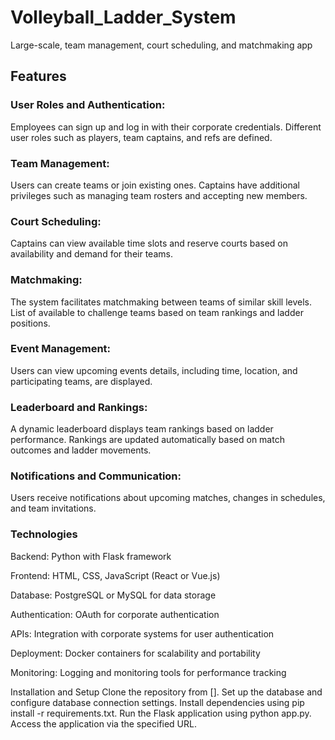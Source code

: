# Volleyball_Ladder_System
Large-scale, team management, court scheduling, and matchmaking app 

## Features

### User Roles and Authentication:
Employees can sign up and log in with their corporate credentials.
Different user roles such as players, team captains, and refs are defined.

### Team Management:
Users can create teams or join existing ones.
Captains have additional privileges such as managing team rosters and accepting new members.

### Court Scheduling:
Captains can view available time slots and reserve courts based on availability and demand for their teams.

### Matchmaking:
The system facilitates matchmaking between teams of similar skill levels.
List of available to challenge teams based on team rankings and ladder positions.

### Event Management:
Users can view upcoming events details, including time, location, and participating teams, are displayed.

### Leaderboard and Rankings:
A dynamic leaderboard displays team rankings based on ladder performance.
Rankings are updated automatically based on match outcomes and ladder movements.

### Notifications and Communication:
Users receive notifications about upcoming matches, changes in schedules, and team invitations.


### Technologies
Backend: Python with Flask framework

Frontend: HTML, CSS, JavaScript (React or Vue.js)

Database: PostgreSQL or MySQL for data storage

Authentication: OAuth for corporate authentication

APIs: Integration with corporate systems for user authentication

Deployment: Docker containers for scalability and portability

Monitoring: Logging and monitoring tools for performance tracking

Installation and Setup
Clone the repository from [].
Set up the database and configure database connection settings.
Install dependencies using pip install -r requirements.txt.
Run the Flask application using python app.py.
Access the application via the specified URL.
